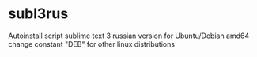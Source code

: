 # subl3rus
Autoinstall script sublime text 3 russian version for Ubuntu/Debian amd64
change constant "DEB" for other linux distributions
